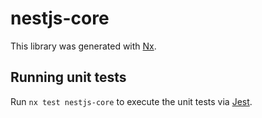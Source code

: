 # nestjs-core

This library was generated with [Nx](https://nx.dev).

## Running unit tests

Run `nx test nestjs-core` to execute the unit tests via [Jest](https://jestjs.io).
